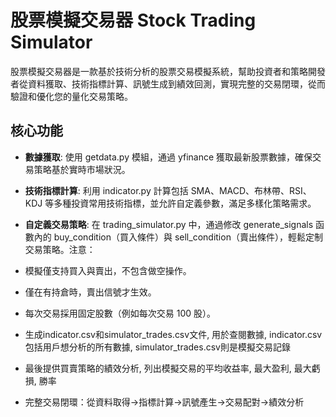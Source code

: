 # 股票模擬交易器 Stock Trading Simulator

股票模擬交易器是一款基於技術分析的股票交易模擬系統，幫助投資者和策略開發者從資料獲取、技術指標計算、訊號生成到績效回測，實現完整的交易閉環，從而驗證和優化您的量化交易策略。

## 核心功能

- **數據獲取**: 使用 getdata.py 模組，通過 yfinance 獲取最新股票數據，確保交易策略基於實時市場狀況。

- **技術指標計算**: 利用 indicator.py 計算包括 SMA、MACD、布林帶、RSI、KDJ 等多種投資常用技術指標，並允許自定義參數，滿足多樣化策略需求。

- **自定義交易策略**: 在 trading_simulator.py 中，通過修改 generate_signals 函數內的 buy_condition（買入條件）與 sell_condition（賣出條件），輕鬆定制交易策略。注意：
- 模擬僅支持買入與賣出，不包含做空操作。
- 僅在有持倉時，賣出信號才生效。
- 每次交易採用固定股數（例如每次交易 100 股）。


- 生成indicator.csv和simulator_trades.csv文件, 用於查閱數據, indicator.csv包括用戶想分析的所有數據, simulator_trades.csv則是模擬交易記錄

- 最後提供買賣策略的績效分析, 列出模擬交易的平均收益率, 最大盈利, 最大虧損, 勝率

- 完整交易閉環：從資料取得→指標計算→訊號產生→交易配對→績效分析
